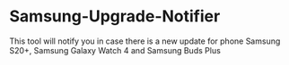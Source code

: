 # Samsung-Upgrade-Notifier
This tool will notify you in case there is a new update for phone Samsung S20+, Samsung Galaxy Watch 4 and Samsung Buds Plus
